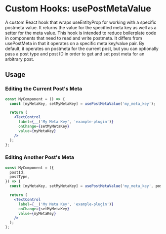 # Custom Hooks: usePostMetaValue

A custom React hook that wraps useEntityProp for working with a specific
postmeta value. It returns the value for the specified meta key as well as a
setter for the meta value. This hook is intended to reduce boilerplate code
in components that need to read and write postmeta. It differs from
usePostMeta in that it operates on a specific meta key/value pair.
By default, it operates on postmeta for the current post, but you can
optionally pass a post type and post ID in order to get and set post meta
for an arbitrary post.

## Usage

### Editing the Current Post's Meta

```jsx
const MyComponent = () => {
  const [myMetaKey, setMyMetaKey] = usePostMetaValue('my_meta_key');

  return (
    <TextControl
      label={__('My Meta Key', 'example-plugin')}
      onChange={setMyMetaKey}
      value={myMetaKey}
    />
  );
};
```

### Editing Another Post's Meta

```jsx
const MyComponent = ({
  postId,
  postType,
}) => {
  const [myMetaKey, setMyMetaKey] = usePostMetaValue('my_meta_key', postType, postId);

  return (
    <TextControl
      label={__('My Meta Key', 'example-plugin')}
      onChange={setMyMetaKey}
      value={myMetaKey}
    />
  );
};
```
